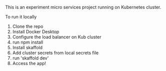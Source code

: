This is an experiment micro services project running on Kubernetes cluster.

To run it locally

1. Clone the repo
2. Install Docker Desktop
3. Configure the load balancer on Kub cluster
4. run npm install
5. Install skaffold
6. Add cluster secrets from local secrets file
7. run 'skaffold dev'
8. Access the app!
